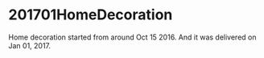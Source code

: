 # 201701HomeDecoration

Home decoration started from around Oct 15 2016. And it was delivered on Jan 01, 2017.
